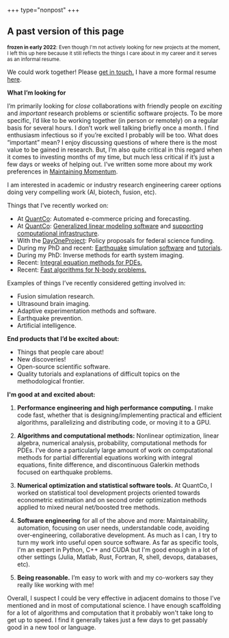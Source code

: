 +++
type="nonpost"
+++

## A past version of this page

<sub>**frozen in early 2022**: Even though I'm not actively looking for new projects at the moment, I left this up here because it still reflects the things I care about in my career and it serves as an informal resume.</sub>

We could work together! Please [get in touch.](mailto:t.ben.thompson@gmail.com) I have a more formal resume [here](https://tbenthompson.com/resume.pdf).

**What I’m looking for**

I’m primarily looking for _close_ collaborations with friendly people on _exciting_ and _important_ research problems or scientific software projects. To be more specific, I’d like to be working together (in person or remotely) on a regular basis for several hours. I don’t work well talking briefly once a month. I find enthusiasm infectious so if you’re excited I probably will be too. What does “important” mean?  I enjoy discussing questions of where there is the most value to be gained in research. But, I’m also quite critical in this regard when it comes to investing months of my time, but much less critical if it’s just a few days or weeks of helping out. I’ve written some more about my work preferences in [Maintaining Momentum](https://tbenthompson.com/post/maintaining_momentum/).

I am interested in academic or industry research engineering career options doing very compelling work (AI, biotech, fusion, etc).

Things that I’ve recently worked on:

* At [QuantCo](https://quantco.com): Automated e-commerce pricing and forecasting.
* At [QuantCo](https://quantco.com): [Generalized linear modeling software](https://glum.readthedocs.io/en/latest/) and [supporting computational infrastructure](https://github.com/Quantco/tabmat).
* With the [DayOneProject](https://www.dayoneproject.org): Policy proposals for federal science funding.
* During my PhD and recent: [Earthquake](https://tbenthompson.com/post/cascadia/) simulation [software](https://github.com/tbenthompson/cutde) and [tutorials](https://tbenthompson.com/book/c1qbx/part6_qd.html#plotting-the-results).
* During my PhD: Inverse methods for earth system imaging.
* Recent: [Integral equation methods for PDEs.](https://tbenthompson.com/book/intro.html)
* Recent: [Fast algorithms for N-body problems.](https://tbenthompson.com/book/tdes/hmatrix.html)

Examples of things I’ve recently considered getting involved in:

* Fusion simulation research.
* Ultrasound brain imaging.
* Adaptive experimentation methods and software.
* Earthquake prevention.
* Artificial intelligence.

**End products that I’d be excited about:**

* Things that people care about!
* New discoveries!
* Open-source scientific software.
* Quality tutorials and explanations of difficult topics on the methodological frontier.

**I'm good at and excited about:**

1. **Performance engineering and high performance computing.** I make code fast, whether that is designing/implementing practical and efficient algorithms, parallelizing and distributing code, or moving it to a GPU.

2. **Algorithms and computational methods:** Nonlinear optimization, linear algebra, numerical analysis, probability, computational methods for PDEs. I’ve done a particularly large amount of work on computational methods for partial differential equations working with integral equations, finite difference, and discontinuous Galerkin methods focused on earthquake problems.

3. **Numerical optimization and statistical software tools.** At QuantCo, I worked on statistical tool development projects oriented towards econometric estimation and on second order optimization methods applied to mixed neural net/boosted tree methods.

4. **Software engineering** for all of the above and more: Maintainability, automation, focusing on user needs, understandable code, avoiding over-engineering, collaborative development. As much as I can, I try to turn my work into useful open source software. As far as specific tools, I'm an expert in Python, C++ and CUDA but I'm good enough in a lot of other settings (Julia, Matlab, Rust, Fortran, R, shell, devops, databases, etc).

5. **Being reasonable.** I’m easy to work with and my co-workers say they really like working with me!

Overall, I suspect I could be very effective in adjacent domains to those I’ve mentioned and in most of computational science. I have enough scaffolding for a lot of algorithms and computation that it probably won't take long to get up to speed. I find it generally takes just a few days to get passably good in a new tool or language.
